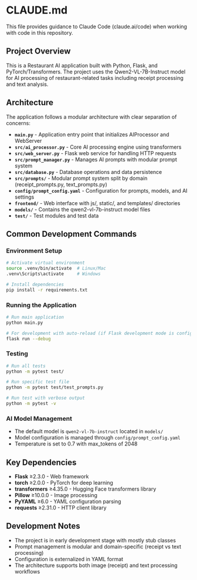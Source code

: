 # CLAUDE.md

This file provides guidance to Claude Code (claude.ai/code) when working with code in this repository.

## Project Overview

This is a Restaurant AI application built with Python, Flask, and PyTorch/Transformers. The project uses the Qwen2-VL-7B-Instruct model for AI processing of restaurant-related tasks including receipt processing and text analysis.

## Architecture

The application follows a modular architecture with clear separation of concerns:

- **`main.py`** - Application entry point that initializes AIProcessor and WebServer
- **`src/ai_processor.py`** - Core AI processing engine using transformers
- **`src/web_server.py`** - Flask web service for handling HTTP requests
- **`src/prompt_manager.py`** - Manages AI prompts with modular prompt system
- **`src/database.py`** - Database operations and data persistence
- **`src/prompts/`** - Modular prompt system split by domain (receipt_prompts.py, text_prompts.py)
- **`config/prompt_config.yaml`** - Configuration for prompts, models, and AI settings
- **`frontend/`** - Web interface with js/, static/, and templates/ directories
- **`models/`** - Contains the qwen2-vl-7b-instruct model files
- **`test/`** - Test modules and test data

## Common Development Commands

### Environment Setup
```bash
# Activate virtual environment
source .venv/bin/activate  # Linux/Mac
.venv\Scripts\activate     # Windows

# Install dependencies
pip install -r requirements.txt
```

### Running the Application
```bash
# Run main application
python main.py

# For development with auto-reload (if Flask development mode is configured)
flask run --debug
```

### Testing
```bash
# Run all tests
python -m pytest test/

# Run specific test file
python -m pytest test/test_prompts.py

# Run test with verbose output
python -m pytest -v
```

### AI Model Management
- The default model is `qwen2-vl-7b-instruct` located in `models/`
- Model configuration is managed through `config/prompt_config.yaml`
- Temperature is set to 0.7 with max_tokens of 2048

## Key Dependencies
- **Flask** ≥2.3.0 - Web framework
- **torch** ≥2.0.0 - PyTorch for deep learning
- **transformers** ≥4.35.0 - Hugging Face transformers library
- **Pillow** ≥10.0.0 - Image processing
- **PyYAML** ≥6.0 - YAML configuration parsing
- **requests** ≥2.31.0 - HTTP client library

## Development Notes
- The project is in early development stage with mostly stub classes
- Prompt management is modular and domain-specific (receipt vs text processing)
- Configuration is externalized in YAML format
- The architecture supports both image (receipt) and text processing workflows